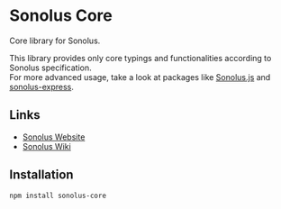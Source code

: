 # Sonolus Core

Core library for Sonolus.

This library provides only core typings and functionalities according to Sonolus specification.\
For more advanced usage, take a look at packages like [Sonolus.js](https://github.com/Sonolus/sonolus.js) and [sonolus-express](https://github.com/Sonolus/sonolus-express).

## Links

-   [Sonolus Website](https://sonolus.com)
-   [Sonolus Wiki](https://wiki.sonolus.com)

## Installation

```
npm install sonolus-core
```
